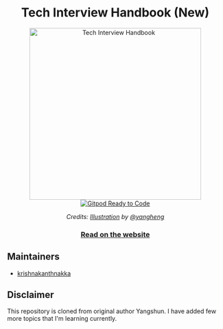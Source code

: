 <h1 align="center">Tech Interview Handbook (New)</h1>

<div align="center">
  <a href="https://krishnakanthnakka.github.io/tech-interview-handbook/">
    <img src="website/static/img/logo.svg" alt="Tech Interview Handbook" width="400">
  </a>
  <br>
  <a href="https://gitpod.io/#https://github.com/krishnakanthnakka/tech-interview-handbook">
    <img src="https://img.shields.io/badge/Gitpod-Ready--to--Code-blue?logo=gitpod" alt="Gitpod Ready to Code">
  </a>
  <br>
  <p>
    <em>Credits: <a href="https://dribbble.com/shots/3831443-Tech-Interview-Handbook">Illustration</a> by <a href="https://dribbble.com/yangheng">@yangheng</a></em>
  </p>
  <h3>
    <a href="https://krishnakanthnakka.github.io/tech-interview-handbook/">Read on the website</a>
  </h3>
</div>






## Maintainers

- [krishnakanthnakka](https://github.com/krishnakanthnakka)

## Disclaimer

This repository is cloned from original author Yangshun. I have added few more topics that I'm learning currently.
